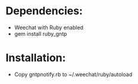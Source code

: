 # Dependencies:
- Weechat with Ruby enabled
- gem install ruby_gntp

# Installation:
- Copy gntpnotify.rb to ~/.weechat/ruby/autoload
